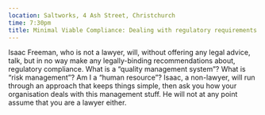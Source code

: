 ```yaml
---
location: Saltworks, 4 Ash Street, Christchurch
time: 7:30pm
title: Minimal Viable Compliance: Dealing with regulatory requirements when you’d rather be coding
---
```


Isaac Freeman, who is not a lawyer, will, without offering any legal advice, talk, but in no way make any legally-binding recommendations about, regulatory compliance. What is a “quality management system”? What is “risk management”? Am I a “human resource”? Isaac, a non-lawyer, will run through an approach that keeps things simple, then ask you how your organisation deals with this management stuff. He will not at any point assume that you are a lawyer either.
